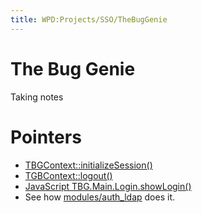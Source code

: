 ```yaml
---
title: WPD:Projects/SSO/TheBugGenie
---
```

<h1><span class="mw-headline" id="The_Bug_Genie">The Bug Genie</span></h1>
<p>Taking notes
</p>
<h1><span class="mw-headline" id="Pointers">Pointers</span></h1>
<ul><li> <a rel="nofollow" class="external text" href="https://github.com/thebuggenie/thebuggenie/blob/9103807d7fb46c418bb42df3d79b2ee21857314f/core/classes/TBGContext.class.php#L622">TBGContext::initializeSession()</a></li>
<li> <a rel="nofollow" class="external text" href="https://github.com/thebuggenie/thebuggenie/blob/9103807d7fb46c418bb42df3d79b2ee21857314f/core/classes/TBGContext.class.php#L1792-1807">TGBContext::logout()</a></li>
<li> <a rel="nofollow" class="external text" href="https://github.com/thebuggenie/thebuggenie/blob/c04f3cf26a644505c52c062046556bc3b9a5984a/core/templates/headerusermenu.inc.php#L4-7">JavaScript TBG.Main.Login.showLogin()</a></li>
<li> See how <a rel="nofollow" class="external text" href="https://github.com/thebuggenie/thebuggenie/tree/master/modules/auth_ldap">modules/auth_ldap</a> does it.</li></ul>

<!-- 
NewPP limit report
CPU time usage: 0.007 seconds
Real time usage: 0.007 seconds
Preprocessor visited node count: 6/1000000
Preprocessor generated node count: 12/1000000
Post‐expand include size: 0/2097152 bytes
Template argument size: 0/2097152 bytes
Highest expansion depth: 2/40
Expensive parser function count: 0/100
-->

<!-- 
Transclusion expansion time report (%,ms,calls,template)
100.00%    0.000      1 - -total
-->

<!-- Saved in parser cache with key wpwiki:pcache:idhash:23026-0!*!*!!*!*!*!esi=1 and timestamp 20150731111129 and revision id 55815
 -->

